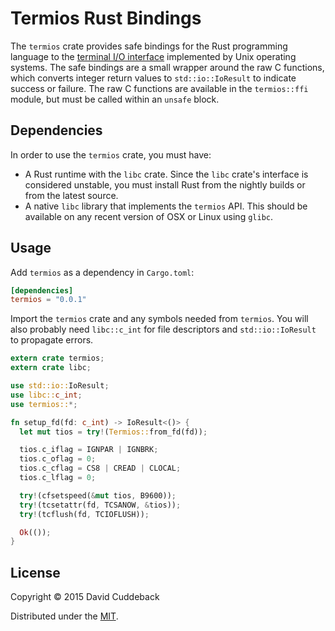 # Termios Rust Bindings

The `termios` crate provides safe bindings for the Rust programming language to the [terminal I/O
interface](http://pubs.opengroup.org/onlinepubs/009695399/basedefs/termios.h.html) implemented by
Unix operating systems.  The safe bindings are a small wrapper around the raw C functions, which
converts integer return values to `std::io::IoResult` to indicate success or failure.  The raw C
functions are available in the `termios::ffi` module, but must be called within an `unsafe` block.

## Dependencies
In order to use the `termios` crate, you must have:

* A Rust runtime with the `libc` crate. Since the `libc` crate's interface is considered unstable,
  you must install Rust from the nightly builds or from the latest source.
* A native `libc` library that implements the `termios` API. This should be available on any recent
  version of OSX or Linux using `glibc`.

## Usage
Add `termios` as a dependency in `Cargo.toml`:

```toml
[dependencies]
termios = "0.0.1"
```

Import the `termios` crate and any symbols needed from `termios`.
You will also probably need `libc::c_int` for file descriptors and `std::io::IoResult` to propagate errors.

```rust
extern crate termios;
extern crate libc;

use std::io::IoResult;
use libc::c_int;
use termios::*;

fn setup_fd(fd: c_int) -> IoResult<()> {
  let mut tios = try!(Termios::from_fd(fd));

  tios.c_iflag = IGNPAR | IGNBRK;
  tios.c_oflag = 0;
  tios.c_cflag = CS8 | CREAD | CLOCAL;
  tios.c_lflag = 0;

  try!(cfsetspeed(&mut tios, B9600));
  try!(tcsetattr(fd, TCSANOW, &tios));
  try!(tcflush(fd, TCIOFLUSH));

  Ok(());
}
```

## License
Copyright © 2015 David Cuddeback

Distributed under the [MIT](LICENSE).
